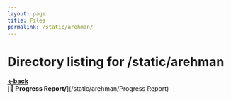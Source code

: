 ```yaml
---
layout: page
title: Files
permalink: /static/arehman/
---
```


# Directory listing for /static/arehman
[**<-back**](/static)  
[**:file_folder: Progress Report/**](/static/arehman/Progress Report)  
